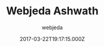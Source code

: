---
layout: JamstackTheme
title: Webjeda Ashwath
github: https://github.com/sharu725/ashwath
demo: https://webjeda.com/ashwath/
author: webjeda
ssg: Jekyll
date: 2017-03-22T19:17:15.000Z
description: Minimal Jekyll Theme with an app like layout
stale: false
disabled: true
disabled_reason: demo url not found
---